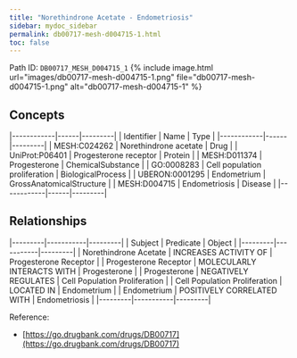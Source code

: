 ```yaml
---
title: "Norethindrone Acetate - Endometriosis"
sidebar: mydoc_sidebar
permalink: db00717-mesh-d004715-1.html
toc: false 
---
```



Path ID: `DB00717_MESH_D004715_1`
{% include image.html url="images/db00717-mesh-d004715-1.png" file="db00717-mesh-d004715-1.png" alt="db00717-mesh-d004715-1" %}

## Concepts

|------------|------|---------|
| Identifier | Name | Type    |
|------------|------|---------|
| MESH:C024262 | Norethindrone acetate | Drug |
| UniProt:P06401 | Progesterone receptor | Protein |
| MESH:D011374 | Progesterone | ChemicalSubstance |
| GO:0008283 | Cell population proliferation | BiologicalProcess |
| UBERON:0001295 | Endometrium | GrossAnatomicalStructure |
| MESH:D004715 | Endometriosis | Disease |
|------------|------|---------|

## Relationships

|---------|-----------|---------|
| Subject | Predicate | Object  |
|---------|-----------|---------|
| Norethindrone Acetate | INCREASES ACTIVITY OF | Progesterone Receptor |
| Progesterone Receptor | MOLECULARLY INTERACTS WITH | Progesterone |
| Progesterone | NEGATIVELY REGULATES | Cell Population Proliferation |
| Cell Population Proliferation | LOCATED IN | Endometrium |
| Endometrium | POSITIVELY CORRELATED WITH | Endometriosis |
|---------|-----------|---------|

Reference: 
  - [https://go.drugbank.com/drugs/DB00717](https://go.drugbank.com/drugs/DB00717)
